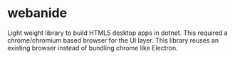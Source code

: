# webanide
Light weight library to build HTML5 desktop apps in dotnet. This required a chrome/chromium based browser for the UI layer. This library reuses an existing browser instead of bundling chrome like Electron.
